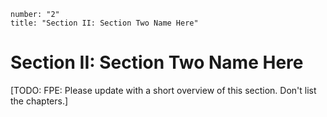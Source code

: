 ```metadata
number: "2"
title: "Section II: Section Two Name Here"
```

# Section II: Section Two Name Here

[TODO: FPE: Please update with a short overview of this section. Don't list the chapters.]

